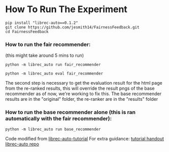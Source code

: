 # How To Run The Experiment
```
pip install "librec-auto==0.1.2"
git clone https://github.com/jesmith14/FairnessFeedback.git
cd FairnessFeedback
```

### How to run the fair recommender:
(this might take around 5 mins to run)

`python -m librec_auto run fair_recommender`

`python -m librec_auto eval fair_recommender`

The second step is necessary to get the evaluation result for the html page from the re-ranked results, this will override the result pngs of the base recommender as of now, we're working to fix this. The base recommender results are in the "original" folder, the re-ranker are in the "results" folder

### How to run the base recommender alone (this is ran automatically with the fair recommender):
`python -m librec_auto run base_recommender`



Code modified from [librec-auto-tutorial](https://github.com/that-recsys-lab/librec-auto-tutorial)
For extra guidance: [tutorial handout](https://docs.google.com/document/d/1ybazjee50e41pVwoN4CrEuRvcKfmDwQ-ZiGLrwmEUcM/edit?usp=sharing)
[librec-auto repo](https://github.com/that-recsys-lab/librec-auto)
